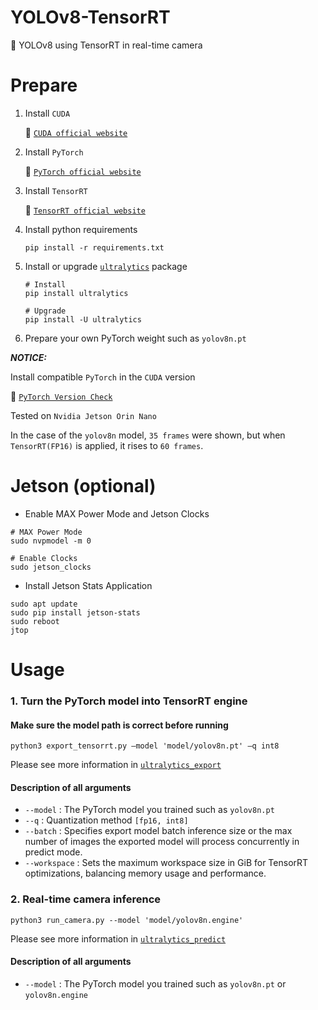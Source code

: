 # YOLOv8-TensorRT
👀 YOLOv8 using TensorRT in real-time camera


# Prepare
1. Install `CUDA`

    🚀 [`CUDA official website`](https://docs.nvidia.com/cuda/cuda-installation-guide-linux/index.html#download-the-nvidia-cuda-toolkit)

2. Install `PyTorch`

    🚀 [`PyTorch official website`](https://pytorch.org/get-started/locally/)

3. Install `TensorRT`

    🚀 [`TensorRT official website`](https://developer.nvidia.com/nvidia-tensorrt-8x-download)

4. Install python requirements
     ``` shell
     pip install -r requirements.txt
     ```

5. Install or upgrade [`ultralytics`](https://github.com/ultralytics/ultralytics) package
 
     ``` shell
     # Install
     pip install ultralytics

     # Upgrade
     pip install -U ultralytics
     ```

6. Prepare your own PyTorch weight such as `yolov8n.pt`

***NOTICE:***

Install compatible `PyTorch` in the `CUDA` version

🚀 [`PyTorch Version Check`](https://pytorch.org/get-started/previous-versions/)

Tested on `Nvidia Jetson Orin Nano`

In the case of the `yolov8n` model, `35 frames` were shown, but when `TensorRT(FP16)` is applied, it rises to `60 frames`.


# Jetson (optional)
- Enable MAX Power Mode and Jetson Clocks

 ``` shell
 # MAX Power Mode
 sudo nvpmodel -m 0

 # Enable Clocks
 sudo jetson_clocks
 ```

- Install Jetson Stats Application

 ``` shell
 sudo apt update
 sudo pip install jetson-stats
 sudo reboot
 jtop
 ```


# Usage
### 1. Turn the PyTorch model into TensorRT engine

#### Make sure the model path is correct before running

 ``` shell
 python3 export_tensorrt.py —model 'model/yolov8n.pt' —q int8
 ```
Please see more information in [`ultralytics_export`](https://docs.ultralytics.com/modes/export/)

#### Description of all arguments

- `--model` : The PyTorch model you trained such as `yolov8n.pt`
- `--q` : Quantization method `[fp16, int8]`
- `--batch` : Specifies export model batch inference size or the max number of images the exported model will process concurrently in predict mode.
- `--workspace` : Sets the maximum workspace size in GiB for TensorRT optimizations, balancing memory usage and performance.


### 2. Real-time camera inference

``` shell
python3 run_camera.py --model 'model/yolov8n.engine'
```
Please see more information in [`ultralytics_predict`](https://docs.ultralytics.com/modes/predict/)

#### Description of all arguments

- `--model` : The PyTorch model you trained such as `yolov8n.pt` or `yolov8n.engine`
